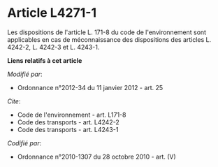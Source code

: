 # Article L4271-1

Les dispositions de l'article L. 171-8 du code de l'environnement sont applicables en cas de méconnaissance des dispositions
des articles L. 4242-2, L. 4242-3 et L. 4243-1.

**Liens relatifs à cet article**

_Modifié par_:

  - Ordonnance n°2012-34 du 11 janvier 2012 - art. 25

_Cite_:

  - Code de l'environnement - art. L171-8
  - Code des transports - art. L4242-2
  - Code des transports - art. L4243-1

_Codifié par_:

  - Ordonnance n°2010-1307 du 28 octobre 2010 - art. (V)
